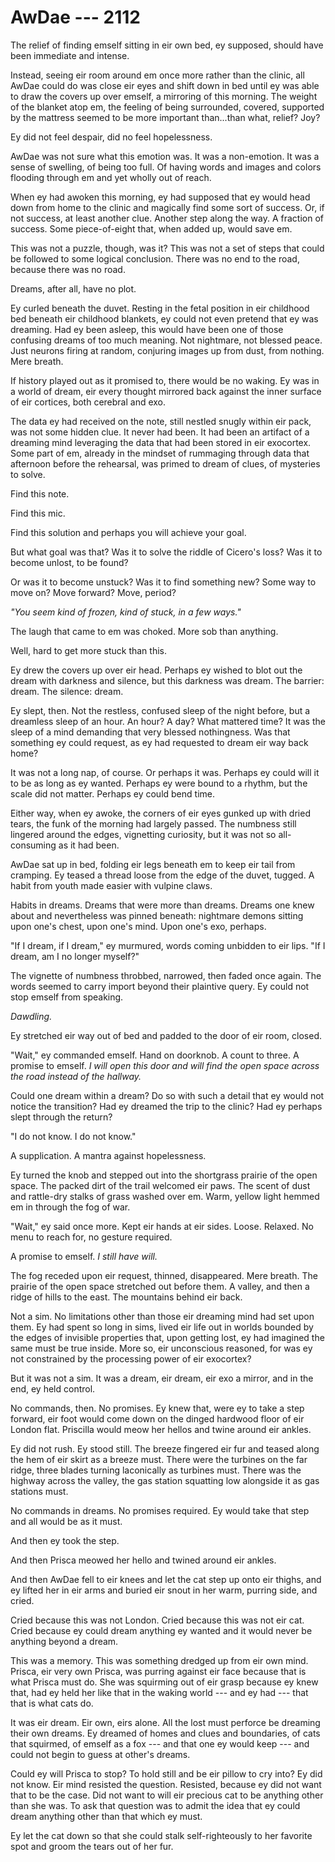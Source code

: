 # AwDae --- 2112

The relief of finding emself sitting in eir own bed, ey supposed, should have been immediate and intense.

Instead, seeing eir room around em once more rather than the clinic, all AwDae could do was close eir eyes and shift down in bed until ey was able to draw the covers up over emself, a mirroring of this morning. The weight of the blanket atop em, the feeling of being surrounded, covered, supported by the mattress seemed to be more important than...than what, relief? Joy?

Ey did not feel despair, did no feel hopelessness.

AwDae was not sure what this emotion was. It was a non-emotion. It was a sense of swelling, of being too full. Of having words and images and colors flooding through em and yet wholly out of reach.

When ey had awoken this morning, ey had supposed that ey would head down from home to the clinic and magically find some sort of success. Or, if not success, at least another clue. Another step along the way. A fraction of success. Some piece-of-eight that, when added up, would save em.

This was not a puzzle, though, was it? This was not a set of steps that could be followed to some logical conclusion. There was no end to the road, because there was no road.

Dreams, after all, have no plot.

Ey curled beneath the duvet. Resting in the fetal position in eir childhood bed beneath eir childhood blankets, ey could not even pretend that ey was dreaming. Had ey been asleep, this would have been one of those confusing dreams of too much meaning. Not nightmare, not blessed peace. Just neurons firing at random, conjuring images up from dust, from nothing. Mere breath.

If history played out as it promised to, there would be no waking. Ey was in a world of dream, eir every thought mirrored back against the inner surface of eir cortices, both cerebral and exo.

The data ey had received on the note, still nestled snugly within eir pack, was not some hidden clue. It never had been. It had been an artifact of a dreaming mind leveraging the data that had been stored in eir exocortex. Some part of em, already in the mindset of rummaging through data that afternoon before the rehearsal, was primed to dream of clues, of mysteries to solve.

Find this note.

Find this mic.

Find this solution and perhaps you will achieve your goal.

But what goal was that? Was it to solve the riddle of Cicero's loss? Was it to become unlost, to be found?

Or was it to become unstuck? Was it to find something new? Some way to move on? Move forward? Move, period?

*"You seem kind of frozen, kind of stuck, in a few ways."*

The laugh that came to em was choked. More sob than anything.

Well, hard to get more stuck than this.

Ey drew the covers up over eir head. Perhaps ey wished to blot out the dream with darkness and silence, but this darkness was dream. The barrier: dream. The silence: dream.

Ey slept, then. Not the restless, confused sleep of the night before, but a dreamless sleep of an hour. An hour? A day? What mattered time? It was the sleep of a mind demanding that very blessed nothingness. Was that something ey could request, as ey had requested to dream eir way back home?

It was not a long nap, of course. Or perhaps it was. Perhaps ey could will it to be as long as ey wanted. Perhaps ey were bound to a rhythm, but the scale did not matter. Perhaps ey could bend time.

Either way, when ey awoke, the corners of eir eyes gunked up with dried tears, the funk of the morning had largely passed. The numbness still lingered around the edges, vignetting curiosity, but it was not so all-consuming as it had been.

AwDae sat up in bed, folding eir legs beneath em to keep eir tail from cramping. Ey teased a thread loose from the edge of the duvet, tugged. A habit from youth made easier with vulpine claws.

Habits in dreams. Dreams that were more than dreams. Dreams one knew about and nevertheless was pinned beneath: nightmare demons sitting upon one's chest, upon one's mind. Upon one's exo, perhaps.

"If I dream, if I dream," ey murmured, words coming unbidden to eir lips. "If I dream, am I no longer myself?"

The vignette of numbness throbbed, narrowed, then faded once again. The words seemed to carry import beyond their plaintive query. Ey could not stop emself from speaking.

*Dawdling.*

Ey stretched eir way out of bed and padded to the door of eir room, closed.

"Wait," ey commanded emself. Hand on doorknob. A count to three. A promise to emself. *I will open this door and will find the open space across the road instead of the hallway.*

Could one dream within a dream? Do so with such a detail that ey would not notice the transition? Had ey dreamed the trip to the clinic? Had ey perhaps slept through the return?

"I do not know. I do not know."

A supplication. A mantra against hopelessness.

Ey turned the knob and stepped out into the shortgrass prairie of the open space. The packed dirt of the trail welcomed eir paws. The scent of dust and rattle-dry stalks of grass washed over em. Warm, yellow light hemmed em in through the fog of war.

"Wait," ey said once more. Kept eir hands at eir sides. Loose. Relaxed. No menu to reach for, no gesture required.

A promise to emself. *I still have will.*

The fog receded upon eir request, thinned, disappeared. Mere breath. The prairie of the open space stretched out before them. A valley, and then a ridge of hills to the east. The mountains behind eir back.

Not a sim. No limitations other than those eir dreaming mind had set upon them. Ey had spent so long in sims, lived eir life out in worlds bounded by the edges of invisible properties that, upon getting lost, ey had imagined the same must be true inside. More so, eir unconscious reasoned, for was ey not constrained by the processing power of eir exocortex?

But it was not a sim. It was a dream, eir dream, eir exo a mirror, and in the end, ey held control.

No commands, then. No promises. Ey knew that, were ey to take a step forward, eir foot would come down on the dinged hardwood floor of eir London flat. Priscilla would meow her hellos and twine around eir ankles.

Ey did not rush. Ey stood still. The breeze fingered eir fur and teased along the hem of eir skirt as a breeze must. There were the turbines on the far ridge, three blades turning laconically as turbines must. There was the highway across the valley, the gas station squatting low alongside it as gas stations must.

No commands in dreams. No promises required. Ey would take that step and all would be as it must.

And then ey took the step.

And then Prisca meowed her hello and twined around eir ankles.

And then AwDae fell to eir knees and let the cat step up onto eir thighs, and ey lifted her in eir arms and buried eir snout in her warm, purring side, and cried.

Cried because this was not London. Cried because this was not eir cat. Cried because ey could dream anything ey wanted and it would never be anything beyond a dream.

This was a memory. This was something dredged up from eir own mind. Prisca, eir very own Prisca, was purring against eir face because that is what Prisca must do. She was squirming out of eir grasp because ey knew that, had ey held her like that in the waking world --- and ey had --- that that is what cats do.

It was eir dream. Eir own, eirs alone. All the lost must perforce be dreaming their own dreams. Ey dreamed of homes and clues and boundaries, of cats that squirmed, of emself as a fox --- and that one ey would keep --- and could not begin to guess at other's dreams.

Could ey will Prisca to stop? To hold still and be eir pillow to cry into? Ey did not know. Eir mind resisted the question. Resisted, because ey did not want that to be the case. Did not want to will eir precious cat to be anything other than she was. To ask that question was to admit the idea that ey could dream anything other than that which ey must.

Ey let the cat down so that she could stalk self-righteously to her favorite spot and groom the tears out of her fur.
